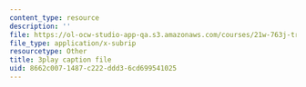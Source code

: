 ```yaml
---
content_type: resource
description: ''
file: https://ol-ocw-studio-app-qa.s3.amazonaws.com/courses/21w-763j-transmedia-storytelling-modern-science-fiction-spring-2014/8662c0071487c222ddd36cd699541025_484766.srt
file_type: application/x-subrip
resourcetype: Other
title: 3play caption file
uid: 8662c007-1487-c222-ddd3-6cd699541025
---
```

